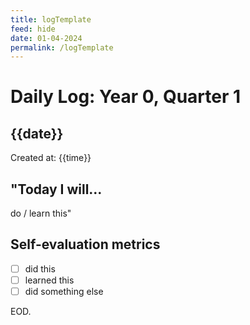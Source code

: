 ```yaml
---
title: logTemplate
feed: hide
date: 01-04-2024
permalink: /logTemplate
---
```

# Daily Log: Year 0, Quarter 1
## {{date}}
Created at: {{time}}

## "Today I will...
do / learn this"

## Self-evaluation metrics
- [ ]  did this
- [ ] learned this
- [ ] did something else

EOD.
